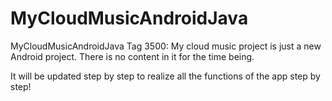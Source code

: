 # MyCloudMusicAndroidJava
MyCloudMusicAndroidJava Tag 3500:
My cloud music project is just a new Android project. There is no content in it for the time being.

It will be updated step by step to realize all the functions of the app step by step!
